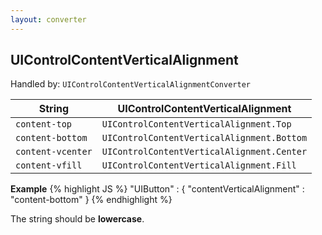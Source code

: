 ```yaml
---
layout: converter
---
```


## UIControlContentVerticalAlignment
Handled by: <code>UIControlContentVerticalAlignmentConverter</code>

| String | UIControlContentVerticalAlignment |
| ------ | -------------- |
| `content-top` | `UIControlContentVerticalAlignment.Top` |
| `content-bottom` | `UIControlContentVerticalAlignment.Bottom` |
| `content-vcenter` | `UIControlContentVerticalAlignment.Center` |
| `content-vfill` | `UIControlContentVerticalAlignment.Fill` |

**Example**
{% highlight JS %}
"UIButton" : {
	"contentVerticalAlignment" : "content-bottom"
}
{% endhighlight %}

<div class="alert alert-info">
The string should be <strong>lowercase</strong>.
</div>